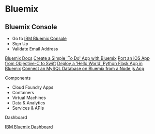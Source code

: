 # Bluemix

## Bluemix Console

- Go to [IBM Bluemix Console](https://console.ng.bluemix.net/)
- Sign Up
- Validate Email Address


[Bluemix Docs](https://www.ng.bluemix.net/docs/#)
[Create a Simple 'To Do' App with Bluemix](https://github.com/IBM-Bluemix/todo-apps)
[Port an iOS App from Objective-C to Swift](http://www.ibm.com/developerworks/library/mo-bluemix-swift-app/index.html)
[Deploy a 'Hello World' Python Flask App in Bluemix](https://developer.ibm.com/bluemix/2015/03/30/simple-hello-world-python-app-using-flask/)
[Connect an MySQL Database on Bluemix from a Node.js App](https://github.com/ibmjstart/bluemix-node-mysql-uploader)

Components

- Cloud Foundry Apps
- Containers
- Virtual Machines
- Data & Analytics
- Services & APIs

Dashboard

 [IBM Bluemix Dashboard](https://console.ng.bluemix.net/?direct=classic)